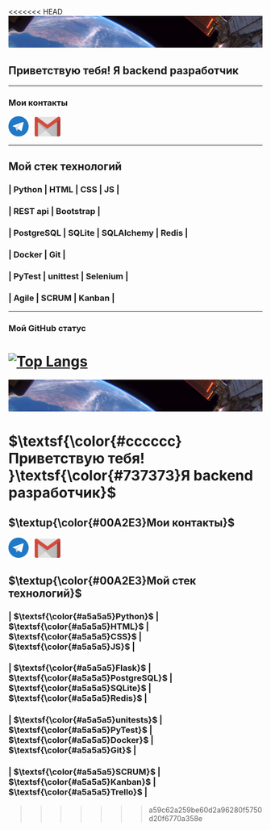 <<<<<<< HEAD
![images Planet](images/Planet.png)
## Приветствую тебя! Я backend разработчик  

---

### Мои контакты  

[<img src="./images/002_TL.png" width="40"/>](https://t.me/Konstantin_Maksimovv) &nbsp; 
[<img src="./images/004_e-mail.png" width="51"/>](mailto:kbrb1515@gmail.com)  

---

## Мой стек технологий
### | Python | HTML | CSS | JS |  
### | REST api | Bootstrap |   
### | PostgreSQL | SQLite | SQLAlchemy | Redis |  
### | Docker | Git |
### | PyTest | unittest | Selenium |
### | Agile | SCRUM | Kanban |

---

### Мой GitHub статус  
[![Top Langs](https://github-readme-stats.vercel.app/api/top-langs/?username=KonstantinVi&layout=compact&bg_color=22272e&hide_border=true&title_color=a5a5a5&text_color=ffffff)](https://github.com/anuraghazra/github-readme-stats)
=======
![images Planet](images/Planet.png)
# $\textsf{\color{#cccccc}Приветствую тебя! }\textsf{\color{#737373}Я backend разработчик}$  
## $\textup{\color{#00A2E3}Мои контакты}$  
[<img src="./images/002_TL.png" width="40"/>](https://t.me/Konstantin_Maksimovv) &nbsp; 
[<img src="./images/004_e-mail.png" width="51"/>](mailto:kbrb1515@gmail.com)  
## $\textup{\color{#00A2E3}Мой стек технологий}$
### | $\textsf{\color{#a5a5a5}Python}$ | $\textsf{\color{#a5a5a5}HTML}$ | $\textsf{\color{#a5a5a5}CSS}$ |  $\textsf{\color{#a5a5a5}JS}$ |  
### | $\textsf{\color{#a5a5a5}Flask}$ | $\textsf{\color{#a5a5a5}PostgreSQL}$ | $\textsf{\color{#a5a5a5}SQLite}$ | $\textsf{\color{#a5a5a5}Redis}$ |  
### | $\textsf{\color{#a5a5a5}unitests}$ | $\textsf{\color{#a5a5a5}PyTest}$ | $\textsf{\color{#a5a5a5}Docker}$ | $\textsf{\color{#a5a5a5}Git}$ |  
### | $\textsf{\color{#a5a5a5}SCRUM}$ | $\textsf{\color{#a5a5a5}Kanban}$ | $\textsf{\color{#a5a5a5}Trello}$ |  
>>>>>>> a59c62a259be60d2a96280f5750d20f6770a358e
